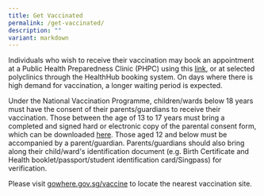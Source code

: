 ```yaml
---
title: Get Vaccinated
permalink: /get-vaccinated/
description: ""
variant: markdown
---
```

Individuals who wish to receive their vaccination may book an appointment at a Public Health Preparedness Clinic (PHPC) using this [link](https://book.health.gov.sg/covid), or at selected polyclinics through the HealthHub booking system. On days where there is high demand for vaccination, a longer waiting period is expected.
 
Under the National Vaccination Programme, children/wards below 18 years must have the consent of their parents/guardians to receive their vaccination. Those between the age of 13 to 17 years must bring a completed and signed hard or electronic copy of the parental consent form, which can be downloaded <a href="https://www.go.gov.sg/parcf/">here</a>. Those aged 12 and below must be accompanied by a parent/guardian. Parents/guardians should also bring along their child/ward's identification document (e.g. Birth Certificate and Health booklet/passport/student identification card/Singpass) for verification.

Please visit [gowhere.gov.sg/vaccine](https://www.gowhere.gov.sg/vaccine) to locate the nearest vaccination site.
